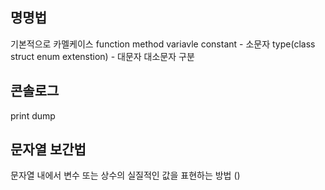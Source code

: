 ## 명명법
기본적으로 카멜케이스
function method variavle constant - 소문자
type(class struct enum extenstion) - 대문자
대소문자 구분

## 콘솔로그 
print
dump

## 문자열 보간법
문자열 내에서 변수 또는 상수의 실질적인 값을 표현하는 방법
\()